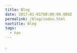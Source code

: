 ```yaml
---
title: Blog
date: 2017-01-01T00:00:00.000Z
permalink: /blog/index.html
navtitle: Blog
tags:
  - nav
---
```

.
